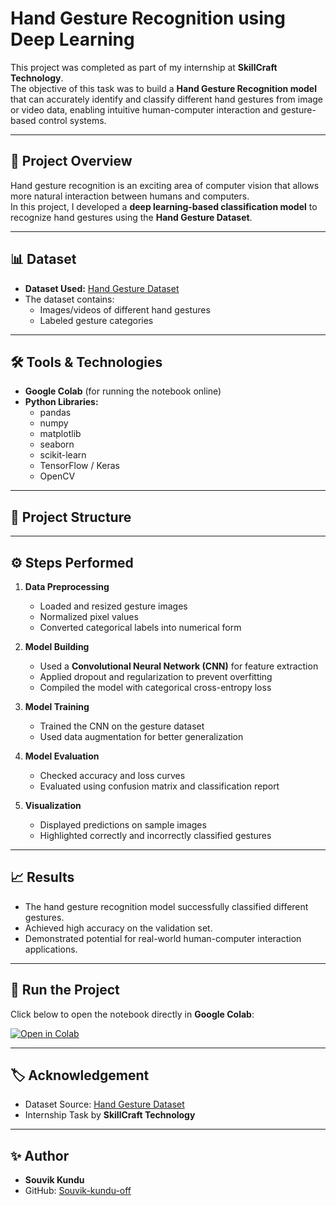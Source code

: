 # Hand Gesture Recognition using Deep Learning

This project was completed as part of my internship at **SkillCraft Technology**.  
The objective of this task was to build a **Hand Gesture Recognition model** that can accurately identify and classify different hand gestures from image or video data, enabling intuitive human-computer interaction and gesture-based control systems.

---

## 📌 Project Overview

Hand gesture recognition is an exciting area of computer vision that allows more natural interaction between humans and computers.  
In this project, I developed a **deep learning-based classification model** to recognize hand gestures using the **Hand Gesture Dataset**.

---

## 📊 Dataset

- **Dataset Used:** [Hand Gesture Dataset](https://www.kaggle.com/datasets)  
- The dataset contains:
  - Images/videos of different hand gestures  
  - Labeled gesture categories  

---

## 🛠️ Tools & Technologies

- **Google Colab** (for running the notebook online)  
- **Python Libraries:**  
  - pandas  
  - numpy  
  - matplotlib  
  - seaborn  
  - scikit-learn  
  - TensorFlow / Keras  
  - OpenCV  

---

## 📂 Project Structure


---

## ⚙️ Steps Performed

1. **Data Preprocessing**
   - Loaded and resized gesture images  
   - Normalized pixel values  
   - Converted categorical labels into numerical form  

2. **Model Building**
   - Used a **Convolutional Neural Network (CNN)** for feature extraction  
   - Applied dropout and regularization to prevent overfitting  
   - Compiled the model with categorical cross-entropy loss  

3. **Model Training**
   - Trained the CNN on the gesture dataset  
   - Used data augmentation for better generalization  

4. **Model Evaluation**
   - Checked accuracy and loss curves  
   - Evaluated using confusion matrix and classification report  

5. **Visualization**
   - Displayed predictions on sample images  
   - Highlighted correctly and incorrectly classified gestures  

---

## 📈 Results

- The hand gesture recognition model successfully classified different gestures.  
- Achieved high accuracy on the validation set.  
- Demonstrated potential for real-world human-computer interaction applications.  

---

## 🚀 Run the Project

Click below to open the notebook directly in **Google Colab**:

[![Open in Colab](https://colab.research.google.com/assets/colab-badge.svg)](https://colab.research.google.com/github/Souvik-kundu-off/SCT_ML_4/blob/main/HAND_GESTURE_DETECTION.ipynb)

---

## 🏷️ Acknowledgement

- Dataset Source: [Hand Gesture Dataset](https://www.kaggle.com/datasets)  
- Internship Task by **SkillCraft Technology**

---

## ✨ Author

- **Souvik Kundu**
- GitHub: [Souvik-kundu-off](https)
